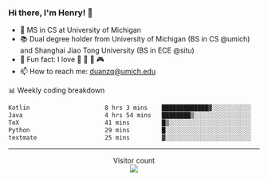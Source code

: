 ### Hi there, I'm Henry! 👋

- 🔭 MS in CS at University of Michigan
- 📚 Dual degree holder from University of Michigan (BS in CS @umich) and Shanghai Jiao Tong University (BS in ECE @situ)
- 🍁 Fun fact: I love 📸 🏓 🍜 🎮
- 📫 How to reach me: [duanzq@umich.edu](mailto:duanzq@umich.edu)

📊 Weekly coding breakdown
<!--START_SECTION:waka-->

```txt
Kotlin                     8 hrs 3 mins    █████████████▓░░░░░░░░░░░   54.74 %
Java                       4 hrs 54 mins   ████████▒░░░░░░░░░░░░░░░░   33.41 %
TeX                        41 mins         █▒░░░░░░░░░░░░░░░░░░░░░░░   04.75 %
Python                     29 mins         █░░░░░░░░░░░░░░░░░░░░░░░░   03.40 %
textmate                   25 mins         ▓░░░░░░░░░░░░░░░░░░░░░░░░   02.92 %
```

<!--END_SECTION:waka-->

***
<p align="center"> 
  Visitor count<br>
  <img src="https://profile-counter.glitch.me/zlzq-duanzq/count.svg" />
</p>

<!-- ![Henry Duan's GitHub stats](https://github-readme-stats.vercel.app/api?username=zlzq-duanzq&show_icons=true)

![trophy](https://github-profile-trophy.vercel.app/?username=zlzq-duanzq&column=7)

[![Top Langs](https://github-readme-stats.vercel.app/api/top-langs/?username=zlzq-duanzq&layout=compact)](https://github.com/zlzq-duanzq/github-readme-stats) -->

